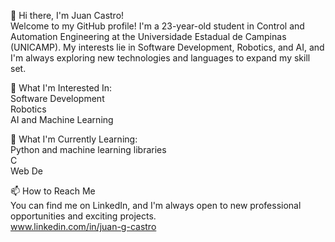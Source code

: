 👋 Hi there, I'm Juan Castro!  
Welcome to my GitHub profile! I'm a 23-year-old student in Control and Automation Engineering at the Universidade Estadual de Campinas (UNICAMP). My interests lie in Software Development, Robotics, and AI, and I'm always exploring new technologies and languages to expand my skill set.  

👀 What I'm Interested In:  
Software Development  
Robotics  
AI and Machine Learning  

🌱 What I'm Currently Learning:  
Python and machine learning libraries  
C  
Web De

📫 How to Reach Me  
You can find me on LinkedIn, and I'm always open to new professional opportunities and exciting projects.  
www.linkedin.com/in/juan-g-castro

